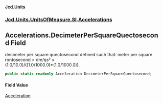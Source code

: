 #### [Jcd.Units](index.md 'index')
### [Jcd.Units.UnitsOfMeasure.SI](Jcd.Units.UnitsOfMeasure.SI.md 'Jcd.Units.UnitsOfMeasure.SI').[Accelerations](Accelerations.md 'Jcd.Units.UnitsOfMeasure.SI.Accelerations')

## Accelerations.DecimeterPerSquareQuectosecond Field

decimeter per square quectosecond defined such that: meter per square rontosecond = dm/qs² ×  
(1.0/10.0)/((1.0/1000.0)*(1.0/1000.0)).

```csharp
public static readonly Acceleration DecimeterPerSquareQuectosecond;
```

#### Field Value
[Acceleration](Acceleration.md 'Jcd.Units.UnitTypes.Acceleration')